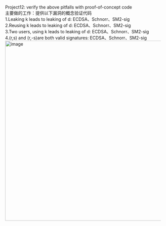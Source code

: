 Project12: verify the above pitfalls with proof-of-concept code  
主要做的工作：提供以下漏洞的概念验证代码  
1.Leaking k leads to leaking of d: ECDSA、Schnorr、SM2-sig  
2.Reusing k leads to leaking of d: ECDSA、Schnorr、SM2-sig  
3.Two users, using k leads to leaking of d: ECDSA、Schnorr、SM2-sig  
4.(r,s) and (r,-s)are both valid signatures: ECDSA、Schnorr、SM2-sig  
<img width="581" alt="image" src="https://github.com/Dianyudengdeng/homework-group-113/assets/93588357/d3e30eb3-0298-44d8-91aa-71435090b75f">
